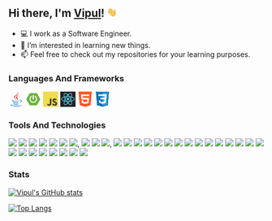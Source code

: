 ## Hi there, I'm [Vipul](https://github.com/vipul-kumar-singh/)! <img src="https://raw.githubusercontent.com/vipul-kumar-singh/vipul-kumar-singh/master/src/gif/wave.gif" width="20px">

- 💻 I work as a Software Engineer.
- 👀 I’m interested in learning new things.
- 📫 Feel free to check out my repositories for your learning purposes.


### Languages And Frameworks
<code><img height="30" src="https://raw.githubusercontent.com/vipul-kumar-singh/vipul-kumar-singh/master/src/logo/java.png" title="Java"></code>
<code><img height="30" src="https://raw.githubusercontent.com/vipul-kumar-singh/vipul-kumar-singh/master/src/logo/spring-boot.png" title="Spring Boot"></code>
<code><img height="30" src="https://raw.githubusercontent.com/vipul-kumar-singh/vipul-kumar-singh/master/src/logo/js.png" title="JavaScript"></code>
<code><img height="30" src="https://raw.githubusercontent.com/vipul-kumar-singh/vipul-kumar-singh/master/src/logo/react.png" title="React JS"></code>
<code><img height="30" src="https://raw.githubusercontent.com/vipul-kumar-singh/vipul-kumar-singh/master/src/logo/html.png" title="HTML"></code>
<code><img height="30" src="https://raw.githubusercontent.com/vipul-kumar-singh/vipul-kumar-singh/master/src/logo/css.png" title="CSS"></code>

### Tools And Technologies
![](https://img.shields.io/badge/API-JPA-informational?style=flat&logo=hibernate&logoColor=e6ac00&color=blue)
![](https://img.shields.io/badge/ORM-Hibernate-informational?style=flat&logo=hibernate&logoColor=e6ac00&color=blue) 
![](https://img.shields.io/badge/Arch-MVC-informational?style=flat&logo=spring&logoColor=6DB33F&color=blue)
![](https://img.shields.io/badge/Arch-Microservices-informational?style=flat&logo=springboot&logoColor=#6DB33F&color=blue) 
![](https://img.shields.io/badge/FE-JSP-informational?style=flat&logo=java&logoColor=orange&color=blue)
![](https://img.shields.io/badge/FE-Thymeleaf-informational?style=flat&logo=thymeleaf&logoColor=005F0F&color=blue)
![](https://img.shields.io/badge/BE-Kafka-informational?style=flat&logo=apachekafka&logoColor=black&color=blue), 
![](https://img.shields.io/badge/BE-Elasticsearch-informational?style=flat&logo=elasticsearch&logoColor=00ffff&color=blue) 
![](https://img.shields.io/badge/DB-MySql-informational?style=flat&logo=mysql&logoColor=4479A1&color=blue)
![](https://img.shields.io/badge/DB-Postgres-informational?style=flat&logo=postgresql&logoColor=#4169E1&color=blue), 
![](https://img.shields.io/badge/DB-Mongo-informational?style=flat&logo=mongodb&logoColor=47A248&color=blue)
![](https://img.shields.io/badge/Server-Tomcat-informational?style=flat&logo=apachetomcat&logoColor=F8DC75&color=blue)
![](https://img.shields.io/badge/Build-Gradle-informational?style=flat&logo=gradle&logoColor=02303A&color=blue) 
![](https://img.shields.io/badge/Build-Maven-informational?style=flat&logo=apachemaven&logoColor=C71A36&color=blue) 
![](https://img.shields.io/badge/AWS-EC2-informational?style=flat&logo=amazonaws&logoColor=FF9900&color=blue)
![](https://img.shields.io/badge/AWS-S3-informational?style=flat&logo=amazonaws&logoColor=FF9900&color=blue)
![](https://img.shields.io/badge/AWS-CodeCommit-informational?style=flat&logo=amazonaws&logoColor=FF9900&color=blue)
![](https://img.shields.io/badge/AWS-CodeBuild-informational?style=flat&logo=amazonaws&logoColor=FF9900&color=blue)
![](https://img.shields.io/badge/AWS-CodePipeline-informational?style=flat&logo=amazonaws&logoColor=FF9900&color=blue)
![](https://img.shields.io/badge/AWS-Cognito-informational?style=flat&logo=amazonaws&logoColor=FF9900&color=blue)
![](https://img.shields.io/badge/AWS-Lambda-informational?style=flat&logo=amazonaws&logoColor=FF9900&color=blue)
![](https://img.shields.io/badge/AWS-Cloudwatch-informational?style=flat&logo=amazonaws&logoColor=FF9900&color=blue)
![](https://img.shields.io/badge/AWS-MSK-informational?style=flat&logo=amazonaws&logoColor=FF9900&color=blue)
![](https://img.shields.io/badge/VCS-Git-informational?style=flat&logo=github&logoColor=black&color=blue)
![](https://img.shields.io/badge/VCS-Flyway-informational?style=flat&logo=amazondynamodb&logoColor=blue&color=blue)
![](https://img.shields.io/badge/VCS-Liquibase-informational?style=flat&logo=amazondynamodb&logoColor=blue&color=blue)
![](https://img.shields.io/badge/QA-Postman-informational?style=flat&logo=postman&logoColor=FF6C37&color=blue) 
![](https://img.shields.io/badge/QA-JMeter-informational?style=flat&logo=apachejmeter&logoColor=D22128&color=blue) 
![](https://img.shields.io/badge/QA-Junit-informational?style=flat&logo=junit5&logoColor=25A162&color=blue)
![](https://img.shields.io/badge/IDE-IntelliJ-informational?style=flat&logo=intellijidea&logoColor=cc00ff&color=blue) 
![](https://img.shields.io/badge/IDE-Eclipse-informational?style=flat&logo=eclipseide&logoColor=2C2255&color=blue) 
![](https://img.shields.io/badge/OS-Ubuntu-informational?style=flat&logo=ubuntu&logoColor=E95420&color=blue)
![](https://img.shields.io/badge/OS-Windows-informational?style=flat&logo=windows&logoColor=0078D6&color=blue)



### Stats

[![Vipul's GitHub stats](https://github-readme-stats.vercel.app/api?username=vipul-kumar-singh&show_icons=true&theme=algolia)](https://github.com/vipul-kumar-singh/)

[![Top Langs](https://github-readme-stats.vercel.app/api/top-langs/?username=vipul-kumar-singh&show_icons=true&theme=algolia&layout=compact)](https://github.com/vipul-kumar-singh/)
